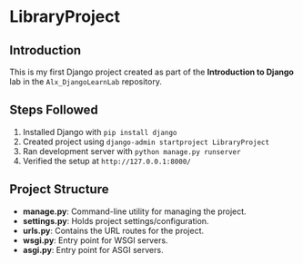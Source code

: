 # LibraryProject

## Introduction
This is my first Django project created as part of the **Introduction to Django** lab in the `Alx_DjangoLearnLab` repository.

## Steps Followed
1. Installed Django with `pip install django`
2. Created project using `django-admin startproject LibraryProject`
3. Ran development server with `python manage.py runserver`
4. Verified the setup at `http://127.0.0.1:8000/`

## Project Structure
- **manage.py**: Command-line utility for managing the project.
- **settings.py**: Holds project settings/configuration.
- **urls.py**: Contains the URL routes for the project.
- **wsgi.py**: Entry point for WSGI servers.
- **asgi.py**: Entry point for ASGI servers.